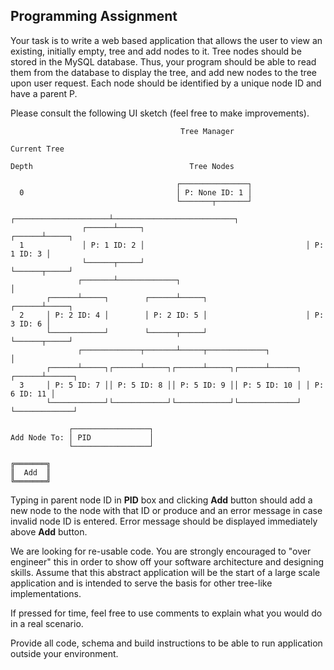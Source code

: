 ## Programming Assignment

Your task is to write a web based application that allows the user to view an existing, initially empty,
tree and add nodes to it. Tree nodes should be stored in the MySQL database. Thus, your program should be able
to read them from the database to display the tree, and add new nodes to the tree upon user request.
Each node should be identified by a unique node ID and have a parent P.

Please consult the following UI sketch (feel free to make improvements).

```
                                      Tree Manager

Current Tree

Depth                                   Tree Nodes

                                     ┌───────────────┐
  0                                  │ P: None ID: 1 │
                                     └───────┬───────┘
                       ┌─────────────────────┴───────────────────────────┐
                ┌──────┴─────┐                                    ┌──────┴─────┐
  1             │ P: 1 ID: 2 │                                    │ P: 1 ID: 3 │
                └──────┬─────┘                                    └──────┬─────┘
               ┌───────┴─────────────┐                                   │
        ┌──────┴─────┐        ┌──────┴─────┐                      ┌──────┴─────┐
  2     │ P: 2 ID: 4 │        │ P: 2 ID: 5 │                      │ P: 3 ID: 6 │
        └────────────┘        └──────┬─────┘                      └──────┬─────┘
               ┌─────────────┬───────┴─────┬─────────────┐               │
        ┌──────┴─────┐┌──────┴─────┐┌──────┴─────┐┌──────┴──────┐ ┌──────┴──────┐
  3     │ P: 5 ID: 7 ││ P: 5 ID: 8 ││ P: 5 ID: 9 ││ P: 5 ID: 10 │ │ P: 6 ID: 11 │
        └────────────┘└────────────┘└────────────┘└─────────────┘ └─────────────┘

             ┌─────────────────┐
Add Node To: │ PID             │
             └─────────────────┘

╔═══════╗
║  Add  ║
╚═══════╝
```

Typing in parent node ID in **PID** box and clicking **Add** button should add a new node to the node
with that ID or produce and an error message in case invalid node ID is entered. Error message should be
displayed immediately above **Add** button.

We are looking for re-usable code. You are strongly encouraged to "over engineer" this in order to show off
your software architecture and designing skills. Assume that this abstract application will be the start of
a large scale application and is intended to serve the basis for other tree-like implementations.

If pressed for time, feel free to use comments to explain what you would do in a real scenario.

Provide all code, schema and build instructions to be able to run application outside your environment.
